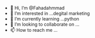 - 👋 Hi, I’m @Fahadahmmad
- 👀 I’m interested in ...degital marketing
- 🌱 I’m currently learning ...python
- 💞️ I’m looking to collaborate on ...
- 📫 How to reach me ...

<!---
Fahadahmmad/Fahadahmmad is a ✨ special ✨ repository because its `README.md` (this file) appears on your GitHub profile.
You can click the Preview link to take a look at your changes.
--->
